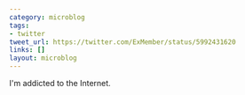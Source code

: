 ```yaml
---
category: microblog
tags:
- twitter
tweet_url: https://twitter.com/ExMember/status/5992431620
links: []
layout: microblog
---
```

I'm addicted to the Internet.

